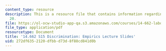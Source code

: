 ```yaml
---
content_type: resource
description: This is a resource file that contains information regarding lecture slide
  20.
file: https://ol-ocw-studio-app-qa.s3.amazonaws.com/courses/14-662-labor-economics-ii-spring-2015/272df6352120dfbbd73d8f88cd841d0b_MIT14_662S15_lec_slides20.pdf
file_type: application/pdf
resourcetype: Document
title: '14.662 S15 Discrimination: Empirics Lecture Slides'
uid: 272df635-2120-dfbb-d73d-8f88cd841d0b
---
```

